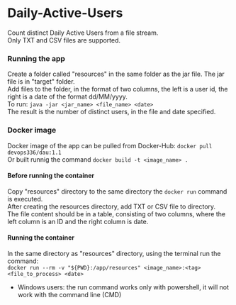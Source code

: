 # Daily-Active-Users  
Count distinct Daily Active Users from a file stream.  
Only TXT and CSV files are supported.  
### Running the app  
Create a folder called "resources" in the same folder as the jar file. The jar file is in "target" folder.  
Add files to the folder, in the format of two columns, the left is a user id, the right is a date of the format dd/MM/yyyy.  
To run: `java -jar <jar_name> <file_name> <date>`  
The result is the number of distinct users, in the file and date specified.      
### Docker image  
Docker image of the app can be pulled from Docker-Hub: `docker pull devops336/dau:1.1`  
Or built runnig the command `docker build -t <image_name> .`  
   
#### Before running the container  
Copy "resources" directory to the same directory the `docker run` command is executed.  
After creating the resources directory, add TXT or CSV file to directory.  
The file content should be in a table, consisting of two columns, where the left column is an ID and the right column is date.  
  
#### Running the container  
In the same directory as "resources" directory, using the terminal run the command:  
`docker run --rm -v "${PWD}:/app/resources" <image_name>:<tag> <file_to_process> <date>`  
- Windows users: the run command works only with powershell, it will not work with the command line (CMD) 
